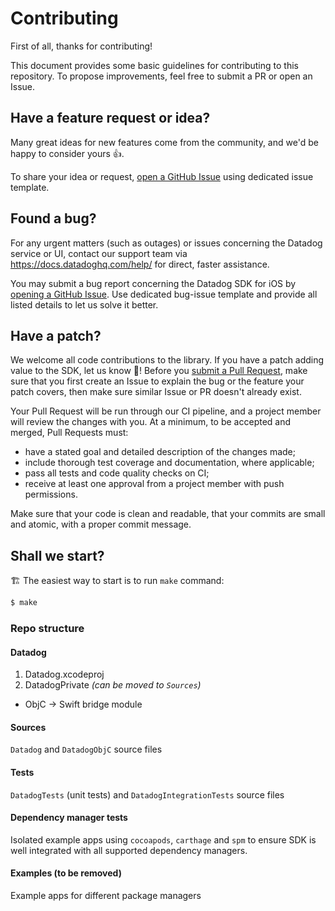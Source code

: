 # Contributing

First of all, thanks for contributing!

This document provides some basic guidelines for contributing to this repository.
To propose improvements, feel free to submit a PR or open an Issue.

## Have a feature request or idea?

Many great ideas for new features come from the community, and we'd be happy to consider yours 👍.

To share your idea or request, [open a GitHub Issue](https://github.com/DataDog/dd-sdk-ios/issues/new) using dedicated issue template.

## Found a bug?

For any urgent matters (such as outages) or issues concerning the Datadog service or UI, contact our support team via https://docs.datadoghq.com/help/ for direct, faster assistance.

You may submit a bug report concerning the Datadog SDK for iOS by [opening a GitHub Issue](https://github.com/DataDog/dd-sdk-ios/issues/new). Use dedicated bug-issue template and provide all listed details to let us solve it better.

## Have a patch?

We welcome all code contributions to the library. If you have a patch adding value to the SDK, let us know 💪! Before you [submit a Pull Request](https://github.com/DataDog/dd-sdk-ios/pull/new/master), make sure that you first create an Issue to explain the bug or the feature your patch covers, then make sure similar Issue or PR doesn't already exist.

Your Pull Request will be run through our CI pipeline, and a project member will review the changes with you. At a minimum, to be accepted and merged, Pull Requests must:

- have a stated goal and detailed description of the changes made;
- include thorough test coverage and documentation, where applicable;
- pass all tests and code quality checks on CI;
- receive at least one approval from a project member with push permissions.

Make sure that your code is clean and readable, that your commits are small and atomic, with a proper commit message.

## Shall we start?

🏗 The easiest way to start is to run `make` command:

```bash
$ make
```

### Repo structure

#### Datadog

1. Datadog.xcodeproj
2. DatadogPrivate _(can be moved to `Sources`)_
  * ObjC -> Swift bridge module

#### Sources

`Datadog` and `DatadogObjC` source files

#### Tests

`DatadogTests` (unit tests) and `DatadogIntegrationTests` source files

#### Dependency manager tests

Isolated example apps using `cocoapods`, `carthage` and `spm` to ensure SDK is well integrated with all supported dependency managers.
  
#### Examples (to be removed)

Example apps for different package managers
